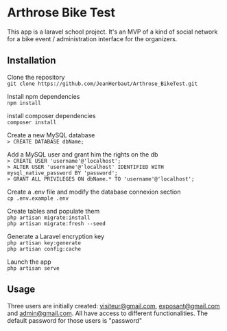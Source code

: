 # Arthrose Bike Test

This app is a laravel school project. It's an MVP of a kind of social network for a bike event / administration interface for the organizers.

## Installation

Clone the repository  
`git clone https://github.com/JeanHerbaut/Arthrose_BikeTest.git`

Install npm dependencies  
`npm install`

install composer dependencies  
`composer install`

Create a new MySQL database  
`> CREATE DATABASE dbName;`

Add a MySQL user and grant him the rights on the db  
`> CREATE USER 'username'@'localhost';`  
`> ALTER USER 'username'@'localhost' IDENTIFIED WITH mysql_native_password BY 'password';`  
`> GRANT ALL PRIVILEGES ON dbName.* TO 'username'@'localhost';`  

Create a .env file and modify the database connexion section  
`cp .env.example .env`  

Create tables and populate them  
`php artisan migrate:install`  
`php artisan migrate:fresh --seed`  

Generate a Laravel encryption key  
`php artisan key:generate`  
`php artisan config:cache`  

Launch the app  
`php artisan serve`  

## Usage

Three users are initially created: visiteur@gmail.com, exposant@gmail.com and admin@gmail.com. All have access to different functionalities. The default password for those users is "password"

